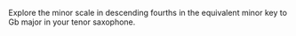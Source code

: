 Explore the minor scale in descending fourths in the equivalent minor key to Gb major in your tenor saxophone.